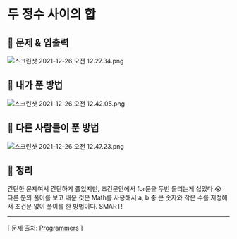 # 두 정수 사이의 합

## 📍 문제 & 입출력

![스크린샷 2021-12-26 오전 12.27.34.png](%E1%84%83%E1%85%AE%20%E1%84%8C%E1%85%A5%E1%86%BC%E1%84%89%E1%85%AE%20%E1%84%89%E1%85%A1%E1%84%8B%E1%85%B5%E1%84%8B%E1%85%B4%20%E1%84%92%E1%85%A1%E1%86%B8%20f806bc335dea4b69b62e691fa20983fa/%E1%84%89%E1%85%B3%E1%84%8F%E1%85%B3%E1%84%85%E1%85%B5%E1%86%AB%E1%84%89%E1%85%A3%E1%86%BA_2021-12-26_%E1%84%8B%E1%85%A9%E1%84%8C%E1%85%A5%E1%86%AB_12.27.34.png)

## 📍 내가 푼 방법

![스크린샷 2021-12-26 오전 12.42.05.png](%E1%84%83%E1%85%AE%20%E1%84%8C%E1%85%A5%E1%86%BC%E1%84%89%E1%85%AE%20%E1%84%89%E1%85%A1%E1%84%8B%E1%85%B5%E1%84%8B%E1%85%B4%20%E1%84%92%E1%85%A1%E1%86%B8%20f806bc335dea4b69b62e691fa20983fa/%E1%84%89%E1%85%B3%E1%84%8F%E1%85%B3%E1%84%85%E1%85%B5%E1%86%AB%E1%84%89%E1%85%A3%E1%86%BA_2021-12-26_%E1%84%8B%E1%85%A9%E1%84%8C%E1%85%A5%E1%86%AB_12.42.05.png)

## 📍 다른 사람들이 푼 방법

![스크린샷 2021-12-26 오전 12.47.23.png](%E1%84%83%E1%85%AE%20%E1%84%8C%E1%85%A5%E1%86%BC%E1%84%89%E1%85%AE%20%E1%84%89%E1%85%A1%E1%84%8B%E1%85%B5%E1%84%8B%E1%85%B4%20%E1%84%92%E1%85%A1%E1%86%B8%20f806bc335dea4b69b62e691fa20983fa/%E1%84%89%E1%85%B3%E1%84%8F%E1%85%B3%E1%84%85%E1%85%B5%E1%86%AB%E1%84%89%E1%85%A3%E1%86%BA_2021-12-26_%E1%84%8B%E1%85%A9%E1%84%8C%E1%85%A5%E1%86%AB_12.47.23.png)

## 📍 정리

간단한 문제여서 간단하게 풀었지만, 조건문안에서 for문을 두번 돌리는게 싫었다 😭  다른 분의 풀이를 보고 배운 것은 Math를 사용해서 a, b 중 큰 숫자와 작은 수를 지정해서 조건문 없이 풀이를 한 방법이다. SMART!

---

[ 문제 출처: [Programmers](https://programmers.co.kr/) ]